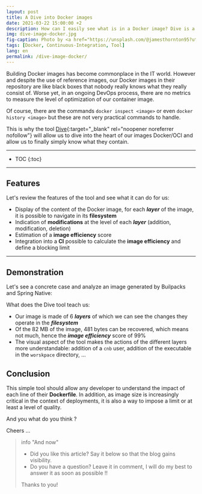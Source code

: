 ```yaml
---
layout: post
title: A Dive into Docker images
date: 2021-03-22 15:00:00 +2
description: How can I easily see what is in a Docker image? Dive is a tool that allows you to explore the directories and files of a docker image, the changes made in each layer of the image, and information to reduce the size of your image.
img: dive-image-docker.jpg
fig-caption: Photo by <a href="https://unsplash.com/@jamesthornton95?utm_source=unsplash&utm_medium=referral&utm_content=creditCopyText">James Thornton</a> on <a href="https://unsplash.com/s/photos/diving?utm_source=unsplash&utm_medium=referral&utm_content=creditCopyText">Unsplash</a>
tags: [Docker, Continuous-Integration, Tool]
lang: en
permalink: /dive-image-docker/
---
```


Building Docker images has become commonplace in the IT world. However and despite the use of reference images, our Docker images in their repository are like black boxes that nobody really knows what they really consist of. Worse yet, in an ongoing DevOps process, there are no metrics to measure the level of optimization of our container image.

Of course, there are the commands `docker inspect <image>` or even `docker history <image>` but these are not very practical commands to handle.

This is why the tool [Dive](https://github.com/wagoodman/dive){:target="_blank" rel="noopener noreferrer nofollow"} will allow us to dive into the heart of our images Docker/OCI and allow us to finally simply know what they contain.


<hr class="hr-text" data-content="Content">

* TOC 
{:toc}

<hr class="hr-text" data-content="Features">

## Features

Let's review the features of the tool and see what it can do for us:

- Display of the content of the Docker image, for each ***layer*** of the image, it is possible to navigate in its **filesystem**
- Indication of **modifications** at the level of each ***layer*** (addition, modification, deletion)
- Estimation of a **image efficiency** score
- Integration into a **CI** possible to calculate the **image efficiency** and define a blocking limit

<hr class="hr-text" data-content="Demo">

## Demonstration

Let's see a concrete case and analyze an image generated by Builpacks and Spring Native:

<script id="asciicast-ra66cmrst0hNBQ9hngDpbaMUl" src="https://asciinema.org/a/ra66cmrst0hNBQ9hngDpbaMUl.js" async> </script>

What does the Dive tool teach us:
- Our image is made of 6 ***layers*** of which we can see the changes they operate in the ***filesystem***
- Of the 82 MB of the image, 481 bytes can be recovered, which means not much, hence the ***image efficiency*** score of 99%
- The visual aspect of the tool makes the actions of the different layers more understandable: addition of a `cnb` user, addition of the executable in the `worskpace` directory, ...


## Conclusion

This simple tool should allow any developer to understand the impact of each line of their **Dockerfile**. In addition, as image size is increasingly critical in the context of deployments, it is also a way to impose a limit or at least a level of quality.

And you what do you think ?

Cheers ...

> info "And now"
> * Did you like this article? Say it below so that the blog gains visibility.
> * Do you have a question? Leave it in comment, I will do my best to answer it as soon as possible !!
>
> Thanks to you!
>